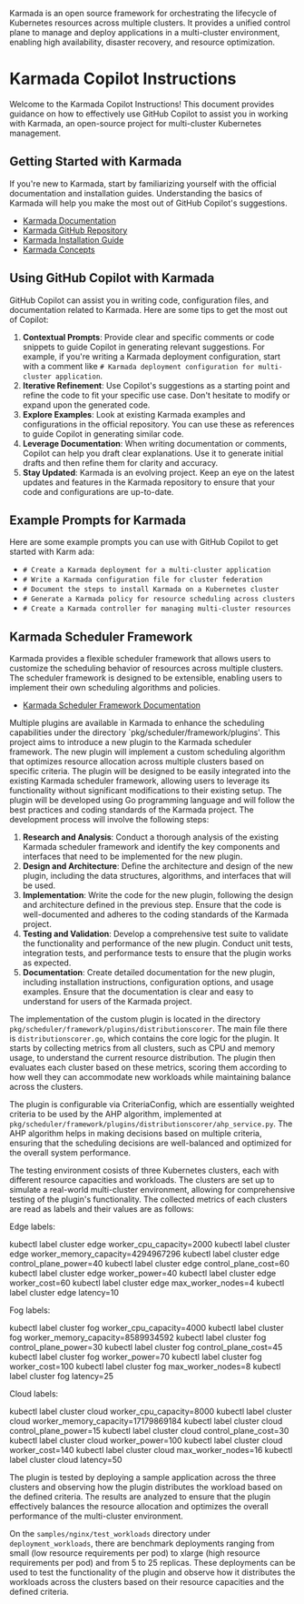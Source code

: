 Karmada is an open source framework for orchestrating the lifecycle of Kubernetes resources across multiple clusters. It provides a unified control plane to manage and deploy applications in a multi-cluster environment, enabling high availability, disaster recovery, and resource optimization.

# Karmada Copilot Instructions
Welcome to the Karmada Copilot Instructions! This document provides guidance on how to effectively use GitHub Copilot to assist you in working with Karmada, an open-source project for multi-cluster Kubernetes management.

## Getting Started with Karmada
If you're new to Karmada, start by familiarizing yourself with the official documentation and installation guides. Understanding the basics of Karmada will help you make the most out of GitHub Copilot's suggestions.

- [Karmada Documentation](https://karmada.io/docs/)
- [Karmada GitHub Repository](https://github.com/karmada-io/karmada)
- [Karmada Installation Guide](https://karmada.io/docs/installation/)
- [Karmada Concepts](https://karmada.io/docs/concepts/)

## Using GitHub Copilot with Karmada
GitHub Copilot can assist you in writing code, configuration files, and documentation related to Karmada. Here are some tips to get the most out of Copilot:
1. **Contextual Prompts**: Provide clear and specific comments or code snippets to guide Copilot in generating relevant suggestions. For example, if you're writing a Karmada deployment configuration, start with a comment like `# Karmada deployment configuration for multi-cluster application`.
2. **Iterative Refinement**: Use Copilot's suggestions as a starting point and refine the code to fit your specific use case. Don't hesitate to modify or expand upon the generated code.
3. **Explore Examples**: Look at existing Karmada examples and configurations in the official repository. You can use these as references to guide Copilot in generating similar code.
4. **Leverage Documentation**: When writing documentation or comments, Copilot can help you draft clear explanations. Use it to generate initial drafts and then refine them for clarity and accuracy.
5. **Stay Updated**: Karmada is an evolving project. Keep an eye on the latest updates and features in the Karmada repository to ensure that your code and configurations are up-to-date.

## Example Prompts for Karmada
Here are some example prompts you can use with GitHub Copilot to get started with Karm
ada:
- `# Create a Karmada deployment for a multi-cluster application`
- `# Write a Karmada configuration file for cluster federation`
- `# Document the steps to install Karmada on a Kubernetes cluster`
- `# Generate a Karmada policy for resource scheduling across clusters`
- `# Create a Karmada controller for managing multi-cluster resources`


## Karmada Scheduler Framework
Karmada provides a flexible scheduler framework that allows users to customize the scheduling behavior of resources across multiple clusters. The scheduler framework is designed to be extensible, enabling users to implement their own scheduling algorithms and policies.
- [Karmada Scheduler Framework Documentation](https://karmada.io/docs/concepts/scheduler/)

Multiple plugins are available in Karmada to enhance the scheduling capabilities under the directory `pkg/scheduler/framework/plugins'. This project aims to introduce a new plugin to the Karmada scheduler framework. The new plugin will implement a custom scheduling algorithm that optimizes resource allocation across multiple clusters based on specific criteria. The plugin will be designed to be easily integrated into the existing Karmada scheduler framework, allowing users to leverage its functionality without significant modifications to their existing setup. The plugin will be developed using Go programming language and will follow the best practices and coding standards of the Karmada project. The development process will involve the following steps:
1. **Research and Analysis**: Conduct a thorough analysis of the existing Karmada scheduler framework and identify the key components and interfaces that need to be implemented for the new plugin.
2. **Design and Architecture**: Define the architecture and design of the new plugin, including the data structures, algorithms, and interfaces that will be used.
3. **Implementation**: Write the code for the new plugin, following the design and architecture defined in the previous step. Ensure that the code is well-documented and adheres to the coding standards of the Karmada project.
4. **Testing and Validation**: Develop a comprehensive test suite to validate the functionality and performance of the new plugin. Conduct unit tests, integration tests, and performance tests to ensure that the plugin works as expected.
5. **Documentation**: Create detailed documentation for the new plugin, including installation instructions, configuration options, and usage examples. Ensure that the documentation is clear and easy to understand for users of the Karmada project.

The implementation of the custom plugin is located in the directory `pkg/scheduler/framework/plugins/distributionscorer`. The main file there is `distributionscorer.go`, which contains the core logic for the plugin. It starts by collecting metrics from all clusters, such as CPU and memory usage, to understand the current resource distribution. The plugin then evaluates each cluster based on these metrics, scoring them according to how well they can accommodate new workloads while maintaining balance across the clusters.

The plugin is configurable via CriteriaConfig, which are essentially weighted criteria to be used by the AHP algorithm, implemented at `pkg/scheduler/framework/plugins/distributionscorer/ahp_service.py`. The AHP algorithm helps in making decisions based on multiple criteria, ensuring that the scheduling decisions are well-balanced and optimized for the overall system performance.


The testing environment cosists of three Kubernetes clusters, each with different resource capacities and workloads. The clusters are set up to simulate a real-world multi-cluster environment, allowing for comprehensive testing of the plugin's functionality. The collected metrics of each clusters are read as labels and their values are as follows:

Edge labels:

kubectl label cluster edge worker_cpu_capacity=2000
kubectl label cluster edge worker_memory_capacity=4294967296
kubectl label cluster edge control_plane_power=40
kubectl label cluster edge control_plane_cost=60
kubectl label cluster edge worker_power=40
kubectl label cluster edge worker_cost=60
kubectl label cluster edge max_worker_nodes=4
kubectl label cluster edge latency=10

Fog labels:

kubectl label cluster fog worker_cpu_capacity=4000
kubectl label cluster fog worker_memory_capacity=8589934592
kubectl label cluster fog control_plane_power=30
kubectl label cluster fog control_plane_cost=45
kubectl label cluster fog worker_power=70
kubectl label cluster fog worker_cost=100
kubectl label cluster fog max_worker_nodes=8
kubectl label cluster fog latency=25

Cloud labels:

kubectl label cluster cloud worker_cpu_capacity=8000
kubectl label cluster cloud worker_memory_capacity=17179869184
kubectl label cluster cloud control_plane_power=15
kubectl label cluster cloud control_plane_cost=30
kubectl label cluster cloud worker_power=100
kubectl label cluster cloud worker_cost=140
kubectl label cluster cloud max_worker_nodes=16
kubectl label cluster cloud latency=50

The plugin is tested by deploying a sample application across the three clusters and observing how the plugin distributes the workload based on the defined criteria. The results are analyzed to ensure that the plugin effectively balances the resource allocation and optimizes the overall performance of the multi-cluster environment.

On the `samples/nginx/test_workloads` directory under `deployment_workloads`, there are benchmark deployments ranging from small (low resource requirements per pod) to xlarge (high resource requirements per pod) and from 5 to 25 replicas. These deployments can be used to test the functionality of the plugin and observe how it distributes the workloads across the clusters based on their resource capacities and the defined criteria.